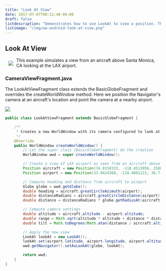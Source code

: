 ```yaml
---
title: "Look At View"
date: 2017-07-07T00:11:40-04:00
draft: false
listdescription: "Demonstrates how to use LookAt to view a position. This example also shows how to compute great circle distance and azimuth between two positions."
listimage: "/img/ww-android-look-at-view.png"
---
```


## Look At View

<img src="/img/ww-android-camera-view.png" class="img-responsive" hspace="10" vspace="10" align="left">This example simulates a view from an aircraft above Santa Monica, CA looking at the LAX airport.

### CameraViewFragment.java

The LookAtViewFragment class extends the BasicGlobeFragment and overrides the createWorldWindow method. Here we position the Navigator's camera at an aircraft's location and point the camera at a nearby airport.

<img src="/img/ww-android-look-at-view-classes.png" class="img-responsive center-block">

```java
public class LookAtViewFragment extends BasicGlobeFragment {

    /**
     * Creates a new WorldWindow with its camera configured to look at a given location from a given position.
     */
    @Override
    public WorldWindow createWorldWindow() {
        // Let the super class (BasicGlobeFragment) do the creation
        WorldWindow wwd = super.createWorldWindow();

        // Create a view of LAX airport as seen from an aircraft above Santa Monica, CA.
        Position aircraft = new Position(34.0158333, -118.4513056, 2500);   // Aircraft above Santa Monica airport, altitude in meters
        Position airport = new Position(33.9424368, -118.4081222, 38.7);    // LAX airport, Los Angeles CA, altitude MSL

        // Compute heading and distance from aircraft to airport
        Globe globe = wwd.getGlobe();
        double heading = aircraft.greatCircleAzimuth(airport);
        double distanceRadians = aircraft.greatCircleDistance(airport);
        double distance = distanceRadians * globe.getRadiusAt(aircraft.latitude, aircraft.longitude);

        // Compute camera settings
        double altitude = aircraft.altitude - airport.altitude;
        double range = Math.sqrt(altitude * altitude + distance * distance);
        double tilt = Math.toDegrees(Math.atan(distance / aircraft.altitude));

        // Apply the new view
        LookAt lookAt = new LookAt();
        lookAt.set(airport.latitude, airport.longitude, airport.altitude, WorldWind.ABSOLUTE, range, heading, tilt, 0 /*roll*/);
        wwd.getNavigator().setAsLookAt(globe, lookAt);

        return wwd;
    }
}
```